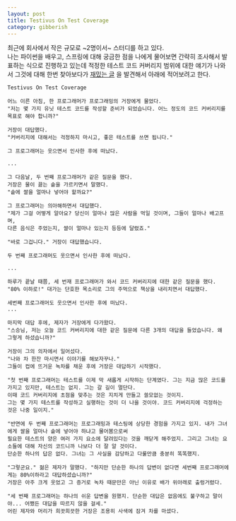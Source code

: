 ```yaml
---
layout: post
title: Testivus On Test Coverage
category: gibberish
---
```


최근에 회사에서 작은 규모로 ~2명이서~ 스터디를 하고 있다.  
나는 파이썬을 배우고, 스프링에 대해 궁금한 점을 나에게 물어보면 간략히 조사해서 발표하는 식으로 진행하고 있는데 적정한 테스트 코드 커버리지 범위에 대한 얘기가 나와서 그것에 대해 한번 찾아보다가 
[재밌는 글](https://stackoverflow.com/questions/90002/what-is-a-reasonable-code-coverage-for-unit-tests-and-why/9002)
을 발견해서 아래에 적어보려고 한다.  
   
```
Testivus On Test Coverage

어느 이른 아침, 한 프로그래머가 프로그래밍의 거장에게 물었다.
"저는 몇 가지 유닛 테스트 코드를 작성할 준비가 되었습니다. 어느 정도의 코드 커버리지를 목표로 해야 합니까?"  

거장이 대답했다.
"커버리지에 대해서는 걱정하지 마시고, 좋은 테스트를 쓰면 됩니다."  

그 프로그래머는 웃으면서 인사한 후에 떠났다.

...

그 다음날, 두 번째 프로그래머가 같은 질문을 했다.
거장은 물이 끓는 솥을 가르키면서 말했다.
"솥에 쌀을 얼마나 넣어야 할까요?"

그 프로그래머는 의아해하면서 대답했다.
"제가 그걸 어떻게 알아요? 당신이 얼마나 많은 사람을 먹일 것이며, 그들이 얼마나 배고프며, 
다른 음식은 주었는지, 쌀이 얼마나 있는지 등등에 달렸죠."

"바로 그겁니다." 거장이 대답했습니다.

두 번째 프로그래머도 웃으면서 인사한 후에 떠났다.

...

하루가 끝날 때쯤, 세 번재 프로그래머가 와서 코드 커버리지에 대한 같은 질문을 했다.
"80% 이하로!" 대가는 단호한 목소리로 그의 주먹으로 책상을 내리치면서 대답했다.

세번째 프로그래머도 웃으면서 인사한 후에 떠났다.
...

마지막 대답 후에, 제자가 거장에게 다가왔다.
"스승님, 저는 오늘 코드 커버리지에 대한 같은 질문에 다른 3개의 대답을 들었습니다. 왜 그렇게 하셨습니까?"

거장이 그의 의자에서 일어섰다.
"나와 차 한잔 마시면서 이야기를 해보자꾸나."
그들이 컵에 뜨거운 녹차를 채운 후에 거장은 대답하기 시작했다.

"첫 번째 프로그래머는 테스트를 이제 막 새롭게 시작하는 단계였다. 그는 지금 많은 코드를 가지고 있지만, 테스트는 없지. 그는 갈 길이 멀단다. 
이때 코드 커버리지에 초점을 맞추는 것은 지치게 만들고 쓸모없는 것이지. 
그는 몇 가지 테스트를 작성하고 실행하는 것이 더 나을 것이야. 코드 커버리지에 걱정하는 것은 나중 일이지."

"반면에 두 번째 프로그래머는 프로그래밍과 테스팅에 상당한 경험을 가지고 있지. 내가 그녀에게 쌀을 얼마나 솥에 넣어야 하냐고 물어봄으로써 
필요한 테스트의 양은 여러 가지 요소에 달려있다는 것을 깨닫게 해주었지. 그리고 그녀는 요소들에 대해 자신의 코드니까 나보다 더 잘 알 것이다.
단순한 하나의 답은 없다. 그녀는 그 사실을 감당하고 다룰만큼 충분히 똑똑했지.

"그렇군요." 젊은 제자가 말했다. "하지만 단순한 하나의 답변이 없다면 세번째 프로그래머에게는 80%이하라고 대답하셨습니까?"
거장은 아주 크게 웃었고 그 증거로 녹차 때문만은 아닌 이유로 배가 위아래로 출렁거렸다.

"세 번째 프로그래머는 하나의 쉬운 답변을 원했지. 단순한 대답은 없음에도 불구하고 말이야... 어쨌든 대답을 따르지 않을 걸세."
어린 제자와 머리가 희끗희끗한 거장은 조용히 사색에 잠겨 차를 마셨다.
```
